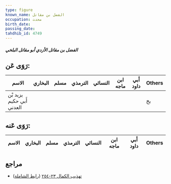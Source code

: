 ```yaml
---
type: figure
known_name: الفضل بن مقاتل
occupation: محدث
birth_date:
passing_date:
tahdhib_id: 4749
---
```

##### الفضل بن مقاتل الأزدي أبو مقاتل البلخي

## رَوَى عَن:
| الاسم                     | البخاري | مسلم | الترمذي | النسائي | ابن ماجه | أبي داود | Others |
| ------------------------- | ------- | ---- | ------- | ------- | -------- | -------- | ------ |
| يزيد بْن أَبي حكيم العدني |         |      |         |         |          |          | بخ     |
## رَوَى عَنه:
| الاسم | البخاري | مسلم | الترمذي | النسائي | ابن ماجه | أبي داود | Others |
| ----- | ------- | ---- | ------- | ------- | -------- | -------- | ------ |
## مراجع
- [تهذيب الكمال ٢٣-٢٥٤](obsidian://open?vault=Tahdhib-al-Kamal&file=Figures/٤٧٤٩-الفضل%20بن%20مقاتل%20الأزدي%20أبو%20مقاتل%20البلخي) ([رابط الشاملة](https://shamela.ws/book/3722/12141))
